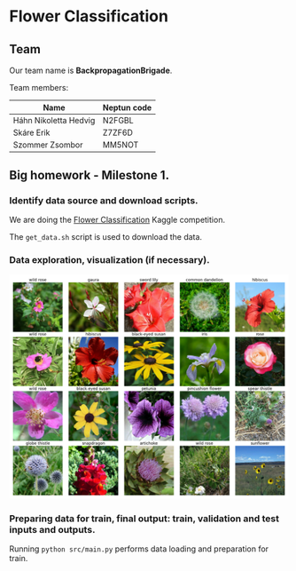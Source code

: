 # Flower Classification

## Team

Our team name is **BackpropagationBrigade**.

Team members:

| Name                  | Neptun code |
| --------------------- | ----------- |
| Háhn Nikoletta Hedvig | N2FGBL      |
| Skáre Erik            | Z7ZF6D      |
| Szommer Zsombor       | MM5NOT      |

## Big homework - Milestone 1.

### Identify data source and download scripts.

We are doing the [Flower Classification](https://www.kaggle.com/competitions/tpu-getting-started) Kaggle competition.

The `get_data.sh` script is used to download the data.

### Data exploration, visualization (if necessary).

![](docs/flowers.png)

### Preparing data for train, final output: train, validation and test inputs and outputs.

Running `python src/main.py` performs data loading and preparation for train.
